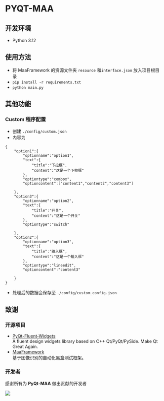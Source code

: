 # PYQT-MAA

## 开发环境
- Python 3.12

## 使用方法
- 将 MaaFramework 的资源文件夹 `resource` 和`interface.json` 放入项目根目录
- `pip install -r requirements.txt`
- `python main.py`

## 其他功能
### Custom 程序配置
- 创建 `./config/custom.json`
- 内容为
```
{
    "option1":{
        "optionname":"option1",
        "text":{
            "title":"下拉框",
            "content":"这是一个下拉框"
        },
        "optiontype":"combox",
        "optioncontent":["content1","content2","content3"]

    },
    "option3":{
        "optionname":"option2",
        "text":{
            "title":"开关",
            "content":"这是一个开关"
        },
        "optiontype":"switch"

    },
    "option2":{
        "optionname":"option3",
        "text":{
            "title":"输入框",
            "content":"这是一个输入框"
        },
        "optiontype":"lineedit",
        "optioncontent":"content3"

    }
}
```
- 处理后的数据会保存至 `./config/custom_config.json`

## 致谢
### 开源项目
- [PyQt-Fluent-Widgets](https://github.com/zhiyiYo/PyQt-Fluent-Widgets)\
    A fluent design widgets library based on C++ Qt/PyQt/PySide. Make Qt Great Again.
- [MaaFramework](https://github.com/MaaAssistantArknights/MaaFramework)\
    基于图像识别的自动化黑盒测试框架。

### 开发者
感谢所有为 **PyQt-MAA** 做出贡献的开发者

<a href="https://github.com/overflow65537/PYQT-MAA/graphs/contributors">
  <img src="https://contrib.rocks/image?repo=overflow65537/PYQT-MAA&max=1000" />
</a>
